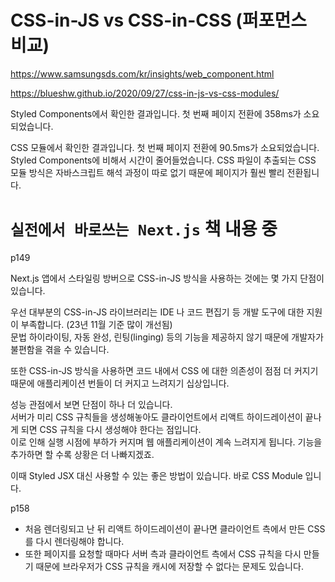 # CSS-in-JS vs CSS-in-CSS (퍼포먼스 비교)

https://www.samsungsds.com/kr/insights/web_component.html

https://blueshw.github.io/2020/09/27/css-in-js-vs-css-modules/

Styled Components에서 확인한 결과입니다. 첫 번째 페이지 전환에 358ms가 소요되었습니다.

CSS 모듈에서 확인한 결과입니다. 첫 번째 페이지 전환에 90.5ms가 소요되었습니다. Styled Components에 비해서 시간이 줄어들었습니다. CSS 파일이 추출되는 CSS 모듈 방식은 자바스크립트 해석 과정이 따로 없기 때문에 페이지가 훨씬 빨리 전환됩니다.

# `실전에서 바로쓰는 Next.js` 책 내용 중

p149

Next.js 앱에서 스타일링 방버으로 CSS-in-JS 방식을 사용하는 것에는 몇 가지 단점이 있습니다.

우선 대부분의 CSS-in-JS 라이브러리는 IDE 나 코드 편집기 등 개발 도구에 대한 지원이 부족합니다. (23년 11월 기준 많이 개선됨)  
문법 하이라이팅, 자동 완성, 린팅(linging) 등의 기능을 제공하지 않기 때문에 개발자가 불편함을 겪을 수 있습니다.

또한 CSS-in-JS 방식을 사용하면 코드 내에서 CSS 에 대한 의존성이 점점 더 커지기 때문에 애플리케이션 번들이 더 커지고 느려지기 십상입니다.

성능 관점에서 보면 단점이 하나 더 있습니다.  
서버가 미리 CSS 규칙들을 생성해놓아도 클라이언트에서 리액트 하이드레이션이 끝나게 되면 CSS 규칙을 다시 생성해야 한다는 점입니다.  
이로 인해 실행 시점에 부하가 커지며 웹 애플리케이션이 계속 느려지게 됩니다. 기능을 추가하면 할 수록 상황은 더 나빠지겠죠.

이때 Styled JSX 대신 사용할 수 있는 좋은 방법이 있습니다. 바로 CSS Module 입니다.

p158

- 처음 렌더링되고 난 뒤 리액트 하이드레이션이 끝나면 클라이언트 측에서 만든 CSS 를 다시 렌더링해야 합니다.
- 또한 페이지를 요청할 때마다 서버 측과 클라이언트 측에서 CSS 규칙을 다시 만들기 때문에 브라우저가 CSS 규칙을 캐시에 저장할 수 없다는 문제도 있습니다.
